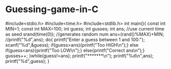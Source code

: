 # Guessing-game-in-C
#include<stdio.h>
#include<time.h>
#include<stdlib.h>
int main(){
    const int MIN=1;
    const int MAX=100;
    int guess;
    int gusses;
    int ans;
    //use current time as seed
    srand(time(0));
    //generates random num
    ans=(rand()%MAX)+MIN;
    //printf("%d",ans);
    do{
        printf("Enter a guess between 1 and 100:");
        scanf("%d",&guess);
        if(guess>ans){printf("Too HIGH\n");}
        else if(guess<ans){printf("Too LOW\n");}
        else{printf("Correct ans\n");}
        gusses++;
    }while(guess!=ans);
    printf("*******\n");
    printf("%d\n",ans);
    printf("%d",guess);
}
